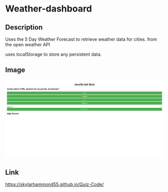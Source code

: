 # Weather-dashboard
## Description

Uses the 5 Day Weather Forecast to retrieve weather data for cities. from the open weather API 

uses localStorage to store any persistent data.
## Image

![image](https://github.com/SkylarHammond55/Quiz-Code/blob/main/Assets/images/quiz%20screenshot.png)

## Link

https://skylarhammond55.github.io/Quiz-Code/
